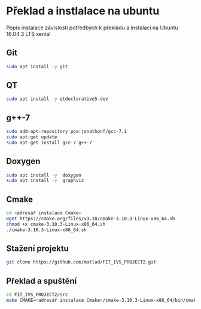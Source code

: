 # Překlad a instlalace na ubuntu

Popis instalace závislostí potředbých k překladu a instalaci na Ubuntu 16.04.3 LTS xenial

## Git

```bash
sudo apt install -y git
```
## QT

```bash
sudo apt install -y qtdeclarative5-dev
```

## g++-7

```bash
sudo add-apt-repository ppa:jonathonf/gcc-7.1
sudo apt-get update
sudo apt-get install gcc-7 g++-7
```

## Doxygen

```bash
sudo apt install -y  doxygen
sudo apt install -y  graphviz
```

## Cmake 

```bash
cd <adresář instalace Cmake>
wget https://cmake.org/files/v3.10/cmake-3.10.3-Linux-x86_64.sh
chmod +x cmake-3.10.3-Linux-x86_64.sh
./cmake-3.10.3-Linux-x86_64.sh
```

## Stažení projektu

```bash
git clone https://github.com/matlad/FIT_IVS_PROJECT2.git
```

## Překlad a spuštění

```bash
cd FIT_IVS_PROJECT2/src
make CMAKE=<adresář instalace Cmake>/cmake-3.10.3-Linux-x86_64/bin/cmake run
```
